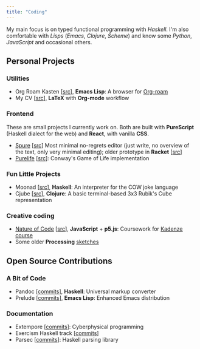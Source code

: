 ```yaml
---
title: "Coding"
---
```


My main focus is on typed functional programming with _Haskell_. I'm also comfortable with _Lisps_ (_Emacs_, _Clojure_, _Scheme_) and know some _Python_, _JavaScript_ and occasional others.

## Personal Projects ##

### Utilities ###

- Org Roam Kasten \[[src](https://github.com/adql/org-roam-kasten)\], **Emacs Lisp**: A browser for [Org-roam](https://www.orgroam.com/)
- My CV \[[src](https://github.com/adql/cv)\], **LaTeX** with **Org-mode** workflow

### Frontend ###

These are small projects I currently work on. Both are built with **PureScript** (Haskell dialect for the web) and **React**, with vanilla **CSS**.

- [Spure](https://adql.github.io/spure) \[[src](https://github.com/adql/spure)\] Most minimal no-regrets editor (just write, no overview of the text, only very minimal editing); older prototype in **Racket** \[[src](https://github.com/adql/spitter)\]
- [Purelife](https://adql.github.io/purelife/) \[[src](https://github.com/adql/purelife)\]: Conway\'s Game of Life implementation

### Fun Little Projects ###

- Moonad \[[src](https://github.com/adql/Moonad)\], **Haskell**: An interpreter for the COW joke language
- Cjube \[[src](https://github.com/adql/cjube)\], **Clojure**: A basic terminal-based 3x3 Rubik\'s Cube representation

### Creative coding ###

- [Nature of Code](https://adql.github.io/nature-of-code-cw/) \[[src](https://github.com/adql/nature-of-code-cw)\], **JavaScript** + **p5.js**: Coursework for [Kadenze course](https://www.kadenze.com/certificates/verified/EG8ZQTX4)
- Some older **Processing** [sketches](https://openprocessing.org/user/28888)

## Open Source Contributions ##

### A Bit of Code ###

- Pandoc \[[commits](https://github.com/jgm/pandoc/commits/master?author=adql)\], **Haskell**: Universal markup converter
- Prelude \[[commits](https://github.com/bbatsov/prelude/commits/master?author=adql)\], **Emacs Lisp**: Enhanced Emacs distribution

### Documentation ###

- Extempore \[[commits](https://github.com/extemporelang/extemporelang.github.io/commits/master?author=adql)\]: Cyberphysical programming
- Exercism Haskell track \[[commits](https://github.com/exercism/haskell/commits/main?author=adql)\]
- Parsec \[[commits](https://github.com/haskell/parsec/commits/master?author=adql)\]: Haskell parsing library
